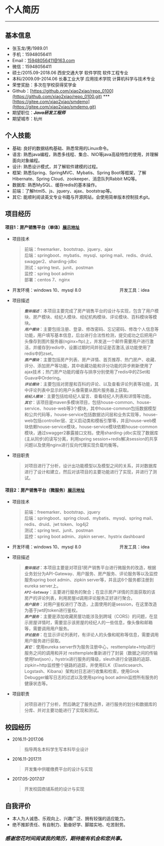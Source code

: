 # 个人简历 #

----------

## 基本信息 ##

- 张玉龙/男/1989.01 
- 手机：15948056411
- Email：15948056411@163.com
- 微信：15948056411
- 硕士/2015.09-2018.06 西安交通大学 软件学院     软件工程专业
- 本科/2009.09-2014.06 长春工业大学 应用技术学院 计算机科学与技术专业
- 荣誉奖励：多次在学校获得奖学金
- Github：[https://github.com/xiao2xiao/repo_0100](https://github.com/xiao2xiao/repo_0100.git) *** [https://gitee.com/xiao2xiao/smdemo](https://gitee.com/xiao2xiao/smdemo.git)
- 期望职位：**_Java研发工程师_**
- 期望城市：杭州

## 个人技能 ##

- 基础: 良好的数据结构基础、熟悉常用的Linux命令。
- 语言: 熟悉java编程，熟悉多线程、集合、NIO等java高级特性的使用，并理解面向对象编程。
- 设计: 熟悉设计模式，并了解软件建模的过程。
- 框架: 熟悉Spring、SpringMVC、Mybatis、Spring Boot等框架，了解Hibernate、Spring Cloud、zookeeper、消息队列Rabbit MQ等。
- 数据库: 熟悉MySQL、缓存redis的基本操作。
- 前端：了解html5、js、jquery、ajax、bootstrap等。
- 其它: 能顺利阅读英文专业书籍与开源网站，会使用简单版本控制技术git。

## 项目经历 ##

#### 项目1：房产销售平台（单体）[展示地址](https://github.com/xiao2xiao/repo_0100/blob/master/pro_presentation/house-single.pdf)   ####

- 项目技术
	> 前端：freemarker、bootstrap、jquery、ajax  
	> 后端：springboot、mybatis、mysql、spring mail、redis、druid、swagger2、sharding-jdbc  
	> 测试：spring test、junit、postman    
	> 监控：spring boot admin    
	> 部署：centos 7、nginx    

- 开发环境：windows 10、mysql 8.0 &nbsp;&nbsp;&nbsp;&nbsp;&nbsp;&nbsp;&nbsp;&nbsp;&nbsp;&nbsp;&nbsp;&nbsp;&nbsp;&nbsp;&nbsp;&nbsp;&nbsp;&nbsp;&nbsp;&nbsp;&nbsp;&nbsp;&nbsp;&nbsp;&nbsp;&nbsp;&nbsp;&nbsp;&nbsp;&nbsp; 开发工具：idea 
   
- 项目描述
	> **_`整体描述`_**：本项目主要完成了房产销售平台的设计与实现，包含了用户模块、房产模块、经纪人模块、经纪机构模块、评论模块、百科模块等模块。       
	> **_`用户模块`_**：主要包括注册、登录、修改密码、忘记密码、修改个人信息等功能，用户填写基本信息，后台进行合法性检测，提交成功之后把用户头像存到图片服务器(nginx+ftp)上，并发送一个邮件需要用户进行激活，并缓存到redis中，设置过期时间并验证是否激活,该功能使用了redis中的zset。       
	> **_`房产模块`_**：主要包括房产列表、房产详情、首页推荐、热门房产、收藏、评分、添加房产等功能，其中收藏功能和评分功能的异步刷新使用了ajax技术；热门房产功能的缓存与排序分别使用了redis中的ZSet和Guava中Ordering。        
	> **_`评论模块`_**：主要包括对房屋和百科的评论、以及查看评论列表等功能，其中评论列表中显示的用户头像需要从图片服务器上获取。     
	> **_`经纪人模块`_**：主要包括给经纪人留言、查看经纪人列表和详情等功能。  
	> **_`其它`_**：该项目是maven多模块项目，包括house-common、house-service、house-web等3个模块，其中house-common包括数据模型和公共代码等，house-service包括数据访问层和业务实现等，house-web包括controller层、定义启动类和模板引擎等，并且house-web模块依赖house-service模块，house-service模块依赖house-common模块，通过swagger2暴露接口文档，使用sharding-jdbc实现了数据库(主从同步)的读写分离，利用spring session+redis解决session的共享问题以及使用nginx进行反向代理实现负载均衡等。   
   
- 项目职责
	> 对项目进行了分析，设计出功能模型以及模型之间的关系，并对数据库进行了设计和建立，然后对该项目的主要功能进行了实现，并进行了测试。

#### 项目2：房产销售平台（微服务）[展示地址](https://github.com/xiao2xiao/repo_0100/blob/master/pro_presentation/house-micro.pdf)  ####

- 项目技术
	> 前端：freemarker、bootstrap、jquery  
	> 后端：springboot、spring cloud、mybatis、mysql、spring mail、redis、druid、jwt token、log4j2  
	> 测试：spring test、junit、postman    
	> 监控：spring boot admin、zipkin server、hystrix dashboard     

- 开发环境：windows 10、mysql 8.0 &nbsp;&nbsp;&nbsp;&nbsp;&nbsp;&nbsp;&nbsp;&nbsp;&nbsp;&nbsp;&nbsp;&nbsp;&nbsp;&nbsp;&nbsp;&nbsp;&nbsp;&nbsp;&nbsp;&nbsp;&nbsp;&nbsp;&nbsp;&nbsp;&nbsp;&nbsp;&nbsp;&nbsp;&nbsp;&nbsp; 开发工具：idea     
  
- 项目描述
	> **_`整体描述`_**：本项目主要是对项目1房产销售平台进行微服务的改造，根据业务划分为API-Gateway、用户服务、房产服务、评论服务等以及监控服务spring boot admin、zipkin server等，并且这6个服务都注册到eureka server上。  
	> **_`API-Gateway`_**：主要进行服务的聚合；在显示房产详情的页面获取的该房产的评论列表，利用房屋id调用评论服务正好进行聚合。        
	> **_`用户服务`_**：对用户鉴权进行了改造，上面使用的是session，在这里改造为基于jwt的token进行鉴权。   
	> **_`房产服务`_**：主要是添加收藏房屋功能涉及到跨域（CORS）的问题，在显示房屋详情时，需要显示该房屋的经纪人的一些信息，像头像和邮箱等，需要调用用户服务。  
	> **_`评论服务`_**：在显示评论列表时，有评论人的头像和昵称等信息，需要调用用户服务进行获取。  
	> **_`其它`_**：使用eureka server作为服务注册中心，resttemplate+http进行服务之间的调用和并对 resttemplate重新进行了封装（数据之间的传输使用fastjson），hystrix进行服务的降级，sleuth进行全链路的追踪、zipkin+http监控整个链路的追踪，并使用ELK（Elasticsearch、Logstash、Kibana）架构对日志进行收集和检索，使用Grok Debugger编写日志的过滤以及使用spring boot admin监控所有服务的健康状态等。
   
- 项目职责
	> 对项目进行了分析，然后确定了服务边界，进行服务的划分和数据库的分库、并对主要功能进行了实现和测试。

## 校园经历 ##

- 2016.11-2017.06
	> 指导两名本科学生写本科毕业设计  
- 2016.11-2017.11
	> 开发集中供暖缴费平台的设计与实现 
- 2017.05-2017.07
	> 开发校园商铺系统的设计与实现 

## 自我评价 ##

- 本人为人诚恳、乐观向上、兴趣广泛、拥有较强的适应能力。
- 绝不推卸责任、有自制力、勤奋好学、脚踏实地、吃苦耐劳。

### *感谢您花时间阅读我的简历，期待能有机会和您共事。* ###